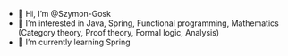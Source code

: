 - 👋 Hi, I’m @Szymon-Gosk
- 👀 I’m interested in Java, Spring, Functional programming, Mathematics (Category theory, Proof theory, Formal logic, Analysis) 
- 🌱 I’m currently learning Spring

<!---
Szymon-Gosk/Szymon-Gosk is a ✨ special ✨ repository because its `README.md` (this file) appears on your GitHub profile.
You can click the Preview link to take a look at your changes.
--->
